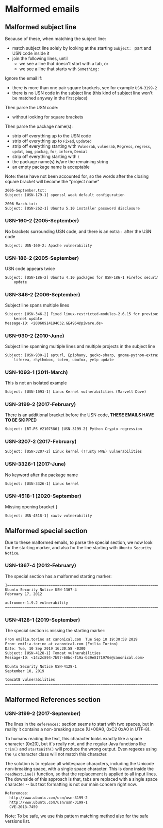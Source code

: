 # Malformed emails

## Malformed subject line

Because of these, when matching the subject line:
- match subject line solely by looking at the starting `Subject: ` part and USN code inside it
- join the following lines, until
	- we see a line that doesn't start with a tab, or
	- we see a line that starts with `Something:`

Ignore the email if:
- there is more than one pair square brackets, see for example `USN-3199-2`
- there is no USN code in the subject line (this kind of subject line won't be matched anyway in the first place)

Then parse the USN code:
- without looking for square brackets

Then parse the package name(s):
- strip off everything up to the USN code
- strip off everything up to `Fixed`, `Updated`
- strip off everything starting with `Vulnerab`, `vulnerab`, `Regress`, `regress`, `updat`, `bug`, `packag`, `for`, `inform`, `Denial`
- strip off everything starting with `(`
- the package name(s) is/are the remaining string
- an empty package name is acceptable

Note: these have not been accounted for, so the words after the closing square bracket will become the "project name"

```txt
2005-September.txt:
Subject: [USN-179-1] openssl weak default configuration

2006-March.txt:
Subject: [USN-262-1] Ubuntu 5.10 installer password disclosure
```

### USN-160-2 (2005-September)

No brackets surrounding USN code, and there is an extra `:` after the USN code

```txt
Subject: USN-160-2: Apache vulnerability
```

### USN-186-2 (2005-September)

USN code appears twice

```txt
Subject: [USN-186-2] Ubuntu 4.10 packages for USN-186-1 Firefox security
	update
```

### USN-346-2 (2006-September)

Subject line spans multiple lines

```txt
Subject: [USN-346-2] Fixed linux-restricted-modules-2.6.15 for previous Linux
	kernel update
Message-ID: <20060914194632.GE4954@piware.de>
```

### USN-930-2 (2010-June)

Subject line spanning multiple lines and multiple projects in the subject line

```txt
Subject: [USN-930-2] apturl, Epiphany, gecko-sharp, gnome-python-extras,
	liferea, rhythmbox, totem, ubufox, yelp update
```

### USN-1093-1 (2011-March)

This is not an isolated example

```txt
Subject: [USN-1093-1] Linux Kernel vulnerabilities (Marvell Dove)
```

### USN-3199-2 (2017-February)

There is an additional bracket before the USN code, **THESE EMAILS HAVE TO BE SKIPPED**

```txt
Subject: [RT.PS #2107586] [USN-3199-2] Python Crypto regression
```

### USN-3207-2 (2017-February)

```txt
Subject: [USN-3207-2] Linux kernel (Trusty HWE) vulnerabilities
```

### USN-3326-1 (2017-June)

No keyword after the package name

```txt
Subject: [USN-3326-1] Linux kernel
```

### USN-4518-1 (2020-September)

Missing opening bracket `[`

```txt
Subject: USN-4518-1] xawtv vulnerability
```

## Malformed special section

Due to these malformed emails, to parse the special section, we now look for the starting marker, and also for the line starting with `Ubuntu Security Notice`.

### USN-1367-4 (2012-February)

The special section has a malformed starting marker:

```txt
1==========================================================================
Ubuntu Security Notice USN-1367-4
February 17, 2012

xulrunner-1.9.2 vulnerability
==========================================================================
```

### USN-4128-1 (2019-September)

The special section is missing the starting marker:

```txt
From emilia.torino at canonical.com  Tue Sep 10 19:30:58 2019
From: emilia.torino at canonical.com (Emilia Torino)
Date: Tue, 10 Sep 2019 16:30:58 -0300
Subject: [USN-4128-1] Tomcat vulnerabilities
Message-ID: <14c2c894-7b97-60bc-f19a-b39e8171970e@canonical.com>

Ubuntu Security Notice USN-4128-1
September 10, 2019

tomcat8 vulnerabilities
==========================================================================
```

## Malformed References section

### USN-3199-2 (2017-September)

The lines in the `References:` section seems to start with two spaces, but in reality it contains a non-breaking space (U+00A0, 0xC2 0xA0 in UTF-8).

To humans reading the text, this character looks exactly like a space character (0x20), but it's really not, and the regular Java functions like `trim()` and `startsWith()` will produce the wrong output. Even regexes using the `\s` character class will not match this character.

The solution is to replace all whitespace characters, including the Unicode non-breaking space, with a single space character. This is done inside the `readNextLine()` function, so that the replacement is applied to all input lines. The downside of this approach is that, tabs are replaced with a single space character -- but text formatting is not our main concern right now.

```txt
References:
  http://www.ubuntu.com/usn/usn-3199-2
  http://www.ubuntu.com/usn/usn-3199-1
  CVE-2013-7459
```

Note: To be safe, we use this pattern matching method also for the safe versions list.
